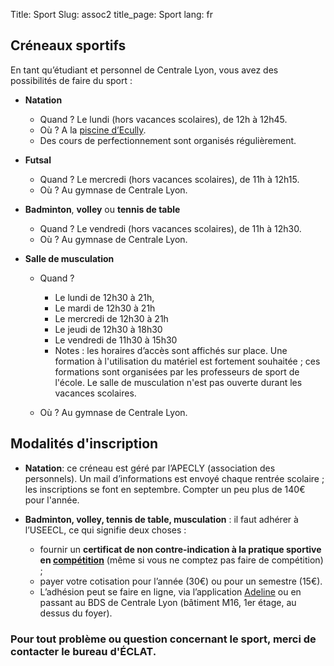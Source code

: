 Title: Sport 
Slug: assoc2
title_page: Sport
lang: fr


## Créneaux sportifs

En tant qu’étudiant et personnel de Centrale Lyon, vous avez des possibilités de faire du sport :

* __Natation__ 
	* Quand ? Le lundi (hors vacances scolaires), de 12h à 12h45.
	* Où ? A la [piscine d’Ecully](https://www.openstreetmap.org/way/118378459).
	* Des cours de perfectionnement sont organisés régulièrement.


* __Futsal__
	* Quand ? Le mercredi (hors vacances scolaires), de 11h à 12h15.
	* Où ? Au gymnase de Centrale Lyon.


* __Badminton__, __volley__ ou __tennis de table__ 
	* Quand ? Le vendredi (hors vacances scolaires), de 11h à 12h30.
	* Où ? Au gymnase de Centrale Lyon.


* __Salle de musculation__
	* Quand ? 
		- Le lundi de 12h30 à 21h,
		- Le mardi de 12h30 à 21h
		- Le mercredi de 12h30 à 21h
		- Le jeudi de 12h30 à 18h30
		- Le vendredi de 11h30 à 15h30
		- Notes : les horaires d’accès sont affichés sur place. Une formation à l'utilisation du matériel est fortement souhaitée ; ces formations sont organisées par les professeurs de sport de l'école. Le salle de musculation n'est pas ouverte durant les vacances scolaires.

	* Où ? Au gymnase de Centrale Lyon.

## Modalités d'inscription	

* __Natation__: ce créneau est géré par l’APECLY (association des personnels). Un mail d’informations est envoyé chaque rentrée scolaire ; les inscriptions se font en septembre. Compter un peu plus de 140€ pour l'année.


* __Badminton, volley, tennis de table, musculation__ : il faut adhérer à l’USEECL, ce qui signifie deux choses : 
	* fournir un __certificat de non contre-indication à la pratique sportive en **<u>compétition</u>**__ (même si vous ne comptez pas faire de compétition) ;
	* payer votre cotisation pour l’année (30€) ou pour un semestre (15€).
	* L’adhésion peut se faire en ligne, via l’application [Adeline](https://centrale.adeline.mobi/) ou en passant au BDS de Centrale Lyon (bâtiment M16, 1er étage, au dessus du foyer).


### Pour tout problème ou question concernant le sport, merci de contacter le bureau d'ÉCLAT.

